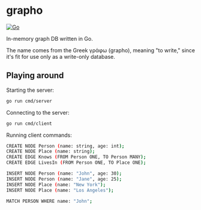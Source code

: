 # grapho
[![Go](https://github.com/nikopapanastasiou/grapho/actions/workflows/go.yml/badge.svg)](https://github.com/nikopapanastasiou/grapho/actions/workflows/go.yml)

In-memory graph DB written in Go.

The name comes from the Greek γράφω (grapho), meaning "to write," since it's fit for use only as a write-only database.

## Playing around

Starting the server:
```bash
go run cmd/server
```

Connecting to the server:
```bash
go run cmd/client
```

Running client commands:
```bash
CREATE NODE Person (name: string, age: int);
CREATE NODE Place (name: string);
CREATE EDGE Knows (FROM Person ONE, TO Person MANY);
CREATE EDGE LivesIn (FROM Person ONE, TO Place ONE);

INSERT NODE Person (name: "John", age: 30);
INSERT NODE Person (name: "Jane", age: 25);
INSERT NODE Place (name: "New York");
INSERT NODE Place (name: "Los Angeles");

MATCH PERSON WHERE name: "John";
```